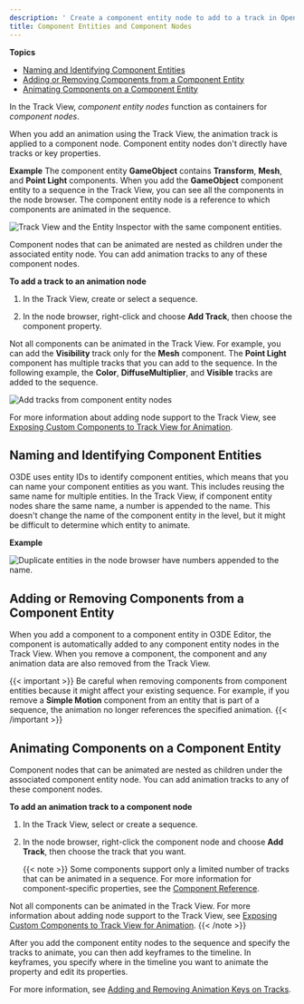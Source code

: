```yaml
---
description: ' Create a component entity node to add to a track in Open 3D Engine''s <guilabel>Track View</guilabel> editor. '
title: Component Entities and Component Nodes
---
```


**Topics**
- [Naming and Identifying Component Entities](#naming-and-identifying-component-entities)
- [Adding or Removing Components from a Component Entity](#adding-or-removing-components-from-a-component-entity)
- [Animating Components on a Component Entity](#animating-components-on-a-component-entity)

In the Track View, *component entity nodes* function as containers for *component nodes*.

When you add an animation using the Track View, the animation track is applied to a component node. Component entity nodes don't directly have tracks or key properties.

**Example**
The component entity **GameObject** contains **Transform**, **Mesh**, and **Point Light** components. When you add the **GameObject** component entity to a sequence in the Track View, you can see all the components in the node browser. The component entity node is a reference to which components are animated in the sequence.

![Track View and the Entity Inspector with the same component entities.](/images/user-guide/cinematics/cinematics-component-entities-nodes-track-view-editor-1.png)

Component nodes that can be animated are nested as children under the associated entity node. You can add animation tracks to any of these component nodes.

**To add a track to an animation node**

1. In the Track View, create or select a sequence.

1. In the node browser, right-click and choose **Add Track**, then choose the component property.

Not all components can be animated in the Track View. For example, you can add the **Visibility** track only for the **Mesh** component. The **Point Light** component has multiple tracks that you can add to the sequence. In the following example, the **Color**, **DiffuseMultiplier**, and **Visible** tracks are added to the sequence.

![Add tracks from component entity nodes](/images/user-guide/cinematics/cinematics-component-entities-nodes-track-view-editor-2.png)

For more information about adding node support to the Track View, see [Exposing Custom Components to Track View for Animation](/docs/user-guide/programming/components/expose-animation).

## Naming and Identifying Component Entities 

O3DE uses entity IDs to identify component entities, which means that you can name your component entities as you want. This includes reusing the same name for multiple entities. In the Track View, if component entity nodes share the same name, a number is appended to the name. This doesn't change the name of the component entity in the level, but it might be difficult to determine which entity to animate.

**Example**

![Duplicate entities in the node browser have numbers appended to the name.](/images/user-guide/cinematics/cinematics-component-entities-nodes-track-view-editor-3.png)

## Adding or Removing Components from a Component Entity 

When you add a component to a component entity in O3DE Editor, the component is automatically added to any component entity nodes in the Track View. When you remove a component, the component and any animation data are also removed from the Track View.

{{< important >}}
Be careful when removing components from component entities because it might affect your existing sequence. For example, if you remove a **Simple Motion** component from an entity that is part of a sequence, the animation no longer references the specified animation.
{{< /important >}}

## Animating Components on a Component Entity 

Component nodes that can be animated are nested as children under the associated component entity node. You can add animation tracks to any of these component nodes.

**To add an animation track to a component node**

1. In the Track View, select or create a sequence.

1. In the node browser, right-click the component node and choose **Add Track**, then choose the track that you want.

    {{< note >}}
Some components support only a limited number of tracks that can be animated in a sequence. For more information for component-specific properties, see the [Component Reference](/docs/user-guide/components/reference/).

Not all components can be animated in the Track View. For more information about adding node support to the Track View, see [Exposing Custom Components to Track View for Animation](/docs/user-guide/programming/components/expose-animation).
{{< /note >}}

After you add the component entity nodes to the sequence and specify the tracks to animate, you can then add keyframes to the timeline. In keyframes, you specify where in the timeline you want to animate the property and edit its properties.

For more information, see [Adding and Removing Animation Keys on Tracks](/docs/user-guide/visualization/cinematics/adding-removing-animation-keys-on-tracks).
